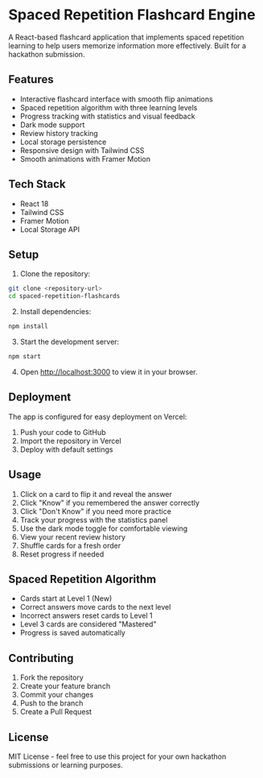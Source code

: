 # Spaced Repetition Flashcard Engine

A React-based flashcard application that implements spaced repetition learning to help users memorize information more effectively. Built for a hackathon submission.

## Features

- Interactive flashcard interface with smooth flip animations
- Spaced repetition algorithm with three learning levels
- Progress tracking with statistics and visual feedback
- Dark mode support
- Review history tracking
- Local storage persistence
- Responsive design with Tailwind CSS
- Smooth animations with Framer Motion

## Tech Stack

- React 18
- Tailwind CSS
- Framer Motion
- Local Storage API

## Setup

1. Clone the repository:
```bash
git clone <repository-url>
cd spaced-repetition-flashcards
```

2. Install dependencies:
```bash
npm install
```

3. Start the development server:
```bash
npm start
```

4. Open [http://localhost:3000](http://localhost:3000) to view it in your browser.

## Deployment

The app is configured for easy deployment on Vercel:

1. Push your code to GitHub
2. Import the repository in Vercel
3. Deploy with default settings

## Usage

1. Click on a card to flip it and reveal the answer
2. Click "Know" if you remembered the answer correctly
3. Click "Don't Know" if you need more practice
4. Track your progress with the statistics panel
5. Use the dark mode toggle for comfortable viewing
6. View your recent review history
7. Shuffle cards for a fresh order
8. Reset progress if needed

## Spaced Repetition Algorithm

- Cards start at Level 1 (New)
- Correct answers move cards to the next level
- Incorrect answers reset cards to Level 1
- Level 3 cards are considered "Mastered"
- Progress is saved automatically

## Contributing

1. Fork the repository
2. Create your feature branch
3. Commit your changes
4. Push to the branch
5. Create a Pull Request

## License

MIT License - feel free to use this project for your own hackathon submissions or learning purposes. 